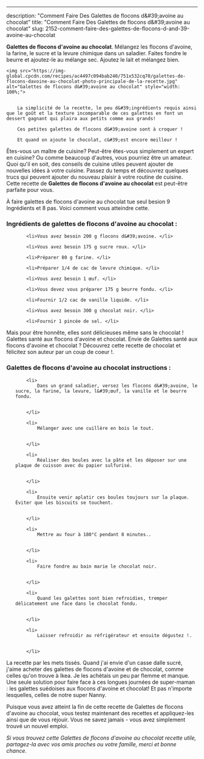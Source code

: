 ---
description: "Comment Faire Des Galettes de flocons d&amp;#39;avoine au chocolat"
title: "Comment Faire Des Galettes de flocons d&amp;#39;avoine au chocolat"
slug: 2152-comment-faire-des-galettes-de-flocons-d-and-39-avoine-au-chocolat

<p>
	<strong>Galettes de flocons d&#39;avoine au chocolat</strong>. 
	Mélangez les flocons d&#39;avoine, la farine, le sucre et la levure chimique dans un saladier. Faites fondre le beurre et ajoutez-le au mélange sec. Ajoutez le lait et mélangez bien.
</p>
<p>
	
	<img src="https://img-global.cpcdn.com/recipes/ac4497c094bab240/751x532cq70/galettes-de-flocons-davoine-au-chocolat-photo-principale-de-la-recette.jpg" alt="Galettes de flocons d&#39;avoine au chocolat" style="width: 100%;">
	
	
		La simplicité de la recette, le peu d&#39;ingrédients requis ainsi que le goût et la texture incomparable de ces galettes en font un dessert gagnant qui plaira aux petits comme aux grands!
	
		Ces petites galettes de flocons d&#39;avoine sont à croquer !
	
		Et quand on ajoute le chocolat, c&#39;est encore meilleur !
	
</p>

Êtes-vous un maître de cuisine? Peut-être êtes-vous simplement un expert en cuisine? Ou comme beaucoup d'autres, vous pourriez être un amateur. Quoi qu'il en soit, des conseils de cuisine utiles peuvent ajouter de nouvelles idées à votre cuisine. Passez du temps et découvrez quelques trucs qui peuvent ajouter du nouveau plaisir à votre routine de cuisine. Cette recette de <strong> Galettes de flocons d&#39;avoine au chocolat </strong> est peut-être parfaite pour vous.

<!--inarticleads1-->

À faire galettes de flocons d&#39;avoine au chocolat tue seul besion 9 Ingrédients et 8 pas. Voici comment vous atteindre cette.

<h3>Ingrédients de galettes de flocons d&#39;avoine au chocolat :</h3>

<ol>
	
		<li>Vous avez besoin 200 g flocons d&#39;avoine. </li>
	
		<li>Vous avez besoin 175 g sucre roux. </li>
	
		<li>Préparer 80 g farine. </li>
	
		<li>Préparer 1/4 de cac de levure chimique. </li>
	
		<li>Vous avez besoin 1 œuf. </li>
	
		<li>Vous devez vous préparer 175 g beurre fondu. </li>
	
		<li>Fournir 1/2 cac de vanille liquide. </li>
	
		<li>Vous avez besoin 300 g chocolat noir. </li>
	
		<li>Fournir 1 pincée de sel. </li>
	
</ol>

Mais pour être honnête, elles sont délicieuses même sans le chocolat ! Galettes santé aux flocons d&#39;avoine et chocolat. Envie de Galettes santé aux flocons d&#39;avoine et chocolat ? Découvrez cette recette de chocolat et félicitez son auteur par un coup de coeur !. 

<!--inarticleads2-->

<h3>Galettes de flocons d&#39;avoine au chocolat instructions :</h3>

<ol>
	
		<li>
			Dans un grand saladier, versez les flocons d&#39;avoine, le sucre, la farine, la levure, l&#39;œuf, la vanille et le beurre fondu.
			
			
		</li>
	
		<li>
			Mélanger avec une cuillère en bois le tout.
			
			
		</li>
	
		<li>
			Réaliser des boules avec la pâte et les déposer sur une plaque de cuisson avec du papier sulfurisé.
			
			
		</li>
	
		<li>
			Ensuite venir aplatir ces boules toujours sur la plaque. Éviter que les biscuits se touchent.
			
			
		</li>
	
		<li>
			Mettre au four à 180°C pendant 8 minutes..
			
			
		</li>
	
		<li>
			Faire fondre au bain marie le chocolat noir.
			
			
		</li>
	
		<li>
			Quand les galettes sont bien refroidies, tremper délicatement une face dans le chocolat fondu.
			
			
		</li>
	
		<li>
			Laisser refroidir au réfrigérateur et ensuite dégustez !.
			
			
		</li>
	
</ol>

La recette par les mets tissés. Quand j&#39;ai envie d&#39;un casse dalle sucré, j&#39;aime acheter des galettes de flocons d&#39;avoine et de chocolat, comme celles qu&#39;on trouve à Ikea. Je les achètais un peu par flemme et manque. Une seule solution pour faire face à ces longues journées de super-maman : les galettes suédoises aux flocons d&#39;avoine et chocolat! Et pas n&#39;importe lesquelles, celles de notre super Nanny. 

<!--inarticleads1-->

<p>
Puisque vous avez atteint la fin de cette recette de Galettes de flocons d&#39;avoine au chocolat, vous testez maintenant des recettes et appliquez-les ainsi que de vous réjouir. Vous ne savez jamais - vous avez simplement trouvé un nouvel emploi.
</p>

<p>
<i>Si vous trouvez cette Galettes de flocons d&#39;avoine au chocolat recette utile, partagez-la avec vos amis proches ou votre famille, merci et bonne chance.</i>
</p>
